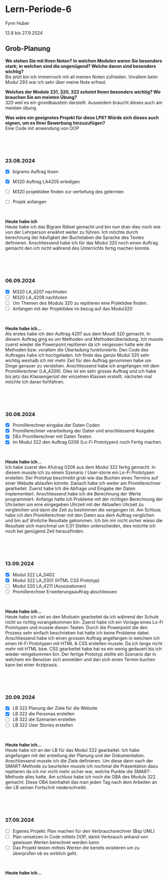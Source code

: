 # Lern-Periode-6

Fynn Huber

12.8 bis 27.9.2024

## Grob-Planung

 **Wo stehen Sie mit Ihren Noten? In welchen Modulen waren Sie besonders stark; in welchen sind die ungenügend? Welche davon sind besonders wichtig?**                
   Bis jetzt bin ich immernoch mit all meinen Noten zufrieden. Vorallem beim Modul 293 war ich sehr über meine Note erfreut.
   
 **Welches der Module 231, 320, 322 scheint Ihnen besonders wichtig? Wo brauchen Sie am meisten Übung?**                       
   320 weil es ein grundbaustein darstellt. Ausserdem braucht dieses auch am meisten übung.
   
 **Was wäre ein geeignetes Projekt für diese LP6? Würde sich dieses auch eignen, um es Ihrer Bewerbung hinzuzufügen?**                     
   Eine Code mit anwendung von OOP   

 &nbsp;
 
 &nbsp;

### 23.08.2024

- [x] bigrams Auftrag lösen       
- [x] M320 Auftrag LA4205 erledigen 
- [ ] M320 projektidee finden zur vertiefung des gelernten
- [ ] Projek anfangen
      
      
&nbsp;

**Heute habe ich**                                                                              
Heute habe ich das Bigram Rätsel gemacht und bin nun dran dies noch wie von der Lehrperson erwähnt weiter zu führen. Ich möchte durch berechnung der häufigkeit der Buchstaben die Sprache des Textes definieren. Anschliessend habe ich für das Modul 320 noch einen Auftrag gemacht den ich nicht während des Unterrichts fertig machen konnte.

 &nbsp;
 
 &nbsp;

### 06.09.2024

- [x] M320 LA_4207 nachholen       
- [ ] M320 LA_4209 nachholen
- [ ] Um Themen des Moduls 320 zu repitieren eine Prjektidee finden.
- [ ] Anfangen mit der Projektidee im bezug auf das Modul320
      
&nbsp;

**Heute habe ich...**         
Als erstes habe ich den Auftrag 4207 aus dem Moudl 320 gemacht. In diesem Auftrag ging es um Methoden und Methodenüberladung. Ich musste zuerst wieder die Powerpoint repitieren da ich vergessen hatte wie die Methoden bzw. vorallem die Überladung funktionierte. Den Code des Auftrages habe ich hochgeladen.  Ich finde das ganze Modul 320 sehr wichtig weshalb ich mir mehr Zeit für den Auftrag genommen habe um Dinge genauer zu verstehen. Anschliessend habe ich angefangen mit dem Promillerechner (LA_4209). DIes ist ein sehr grosse Auftrag und ich habe bis jetz das Klassengerüst der einzelnen Klassen erstellt. nächsten mal möchte ich daran fortfahren.

 &nbsp;
 
 &nbsp;

### 30.08.2024
    
- [x] Promillerechner eingabe der Daten Coden
- [x] Promillerechner verarbeitung der Daten und anschliessend Ausgabe.
- [x] DEn Promillerechner mit Daten Testen.
- [x]  Im Modul 322 den Auftrag 0206 (Lo-Fi Prototypen) noch Fertig machen.
      
&nbsp;

**Heute habe ich...**                
Ich habe zuerst den Afutrag 0206 aus dem Modul 322 fertig gemacht. In diesem musste ich zu einem Szenario / User-storie ein Lo-Fi Prototypen erstellen. Der Prototyp beschreibt grob wie das Buchen eines Termins auf einer Website ablaufen könnte. Danach habe ich weiter am Promillerechner gearbeitet. Zuerst habe Ich die Abfrage und Eingabe der Daten implementiert. Anschliessend habe ich die Berechnung der Werte programmiert. Anfangs hatte ich Probleme mit der richtigen Berechnung der Uhrzeiten um eine eingegeben Uhrzeit mit der Aktuellen Uhrzeit zu vergleichen und dann die Zeit zu bestimmen die vergangen ist. Am Schluss habe ich den Promillerechner mit den Daten aus dem Auftrag verglichen und bin auf ähnliche Resultate gekommen. Ich bin mir nicht sicher wieso die Resultate sich manchmal um 0,01 Stellen unterscheiden, dies möchte ich noch bei genügend Zeit herausfinden. 

 &nbsp;
 
 &nbsp;

### 13.09.2024
    
- [x] Modul 322 LA_0402
- [x] Modul 322 LA_0301 (HTML CSS Prototyp)
- [ ] Modul 320 LA_4211 (Assoziationen)
- [ ] Promillerechner Erweiterungsauftrag abschliessen
      
&nbsp;

**Heute habe ich...**         
Heute habe ich viel an den Modueln gearbeitet da ich während der Schule nicht so richtig vorangekommen bin. Zuerst habe ich ein Vorlage eines Lo-Fi Prototypen und musste diesen Testen. Durch die Powerpoint die den Prozess sehr einfach beschrieben hat hatte ich keine Probleme dabei. Anschliessend habe ich einen grossen Auftrag angefangen in welchem ich einen Hi-Fi Prototypen mit HTML & CSS erstellen musste. Da ich lange nicht mehr mit HTML bzw. CSS gearbeitet habe hat es ein wenig gedauert bis ich wieder reingekommen bin. Der fertige Prototyp stellte ein Szenario dar in welchem ein Benutzer sich anmelden und dan sich einen Termin buchen kann bei einer Arztpraxis.

 &nbsp;
 
 &nbsp;

### 20.09.2024

- [x] LB 322 Planung der Ziele für die Website
- [x] LB 322 die Personas erstellen
- [ ] LB 322 die Szenarien erstellen 
- [ ] LB 322 User Stories erstellen
      
&nbsp;

**Heute habe ich...**        
Heute habe ich an der LB für das Modul 322 gearbeitet. Ich habe angefangen mit der erstellung der Planung und der Dokumentation. Anschliessend musste ich die Ziele definieren. Um diese dann nach der SMART-Methode zu beurteilen musste ich nochmal die Präsentation dazu repitieren da ich mir nicht mehr sicher war, welche Punkte die SMART-Methode alles hatte. Am schluss habe ich noch die OBA des Moduls 322 gemacht. Diese OBA beinhaltet das man jeden Tag nach dem Arbeiten an der LB seinen Fortschrit niederschreibt.

 &nbsp;
 
 &nbsp;

### 27.09.2024
    
- [ ] Eigenes Projekt: Plan machen für den Verbrauchsrechner (Bsp UML)
- [ ] Plan umsetzen in Code mittels OOP, damit Verbrauch anhand von gewissen Werten berechnet werden kann.
- [ ] Das Projekt testen mittels Werten die bereits existieren um zu überprüfen ob es wirklich geht.
      
&nbsp;

**Heute habe ich...**         
